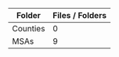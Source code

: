 | Folder   |   Files / Folders |
|----------|-------------------|
| Counties |                 0 |
| MSAs     |                 9 |